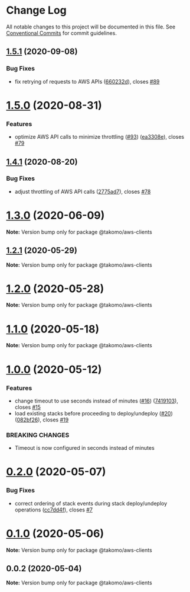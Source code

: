 # Change Log

All notable changes to this project will be documented in this file.
See [Conventional Commits](https://conventionalcommits.org) for commit guidelines.

## [1.5.1](https://github.com/takomo-io/takomo/compare/v1.5.0...v1.5.1) (2020-09-08)


### Bug Fixes

* fix retrying of requests to AWS APIs ([660232d](https://github.com/takomo-io/takomo/commit/660232d09f67462fea930f5f43027acfa6dcadaf)), closes [#89](https://github.com/takomo-io/takomo/issues/89)





# [1.5.0](https://github.com/takomo-io/takomo/compare/v1.4.1...v1.5.0) (2020-08-31)


### Features

* optimize AWS API calls to minimize throttling ([#93](https://github.com/takomo-io/takomo/issues/93)) ([ea3308e](https://github.com/takomo-io/takomo/commit/ea3308ef5cb7c3d9244e509aa6da841a3070c96e)), closes [#79](https://github.com/takomo-io/takomo/issues/79)





## [1.4.1](https://github.com/takomo-io/takomo/compare/v1.4.0...v1.4.1) (2020-08-20)


### Bug Fixes

* adjust throttling of AWS API calls ([2775ad7](https://github.com/takomo-io/takomo/commit/2775ad7291e64398fd20b4497a7903c5acfbeaf0)), closes [#78](https://github.com/takomo-io/takomo/issues/78)





# [1.3.0](https://github.com/takomo-io/takomo/compare/v1.2.1...v1.3.0) (2020-06-09)

**Note:** Version bump only for package @takomo/aws-clients





## [1.2.1](https://github.com/takomo-io/takomo/compare/v1.2.0...v1.2.1) (2020-05-29)

**Note:** Version bump only for package @takomo/aws-clients





# [1.2.0](https://github.com/takomo-io/takomo/compare/v1.1.0...v1.2.0) (2020-05-28)

**Note:** Version bump only for package @takomo/aws-clients





# [1.1.0](https://github.com/takomo-io/takomo/compare/v1.0.0...v1.1.0) (2020-05-18)

**Note:** Version bump only for package @takomo/aws-clients





# [1.0.0](https://github.com/takomo-io/takomo/compare/v0.2.0...v1.0.0) (2020-05-12)


### Features

* change timeout to use seconds instead of minutes ([#16](https://github.com/takomo-io/takomo/issues/16)) ([7419103](https://github.com/takomo-io/takomo/commit/74191036e27d31ef9f4cd23dd908c9e737217204)), closes [#15](https://github.com/takomo-io/takomo/issues/15)
* load existing stacks before proceeding to deploy/undeploy ([#20](https://github.com/takomo-io/takomo/issues/20)) ([082bf26](https://github.com/takomo-io/takomo/commit/082bf263830eb2996b62331c565b4fae2b9a1770)), closes [#19](https://github.com/takomo-io/takomo/issues/19)


### BREAKING CHANGES

* Timeout is now configured in seconds instead of minutes





# [0.2.0](https://github.com/takomo-io/takomo/compare/v0.1.0...v0.2.0) (2020-05-07)


### Bug Fixes

* correct ordering of stack events during stack deploy/undeploy operations ([cc7dd4f](https://github.com/takomo-io/takomo/commit/cc7dd4f2ec3b8708d31d5e80574bdc7750d01818)), closes [#7](https://github.com/takomo-io/takomo/issues/7)





# [0.1.0](https://github.com/takomo-io/takomo/compare/v0.0.2...v0.1.0) (2020-05-06)

**Note:** Version bump only for package @takomo/aws-clients





## 0.0.2 (2020-05-04)

**Note:** Version bump only for package @takomo/aws-clients
